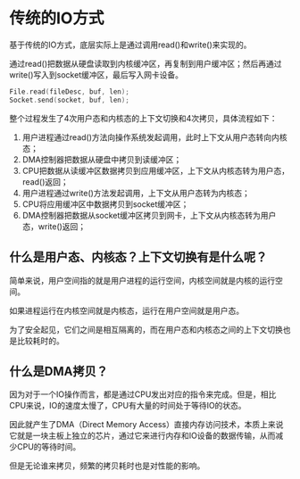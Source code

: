 # 传统的IO方式

基于传统的IO方式，底层实际上是通过调用read()和write()来实现的。

通过read()把数据从硬盘读取到内核缓冲区，再复制到用户缓冲区；然后再通过write()写入到socket缓冲区，最后写入网卡设备。

``` C
File.read(fileDesc, buf, len);
Socket.send(socket, buf, len);
```

整个过程发生了4次用户态和内核态的上下文切换和4次拷贝，具体流程如下：

1. 用户进程通过read()方法向操作系统发起调用，此时上下文从用户态转向内核态；
2. DMA控制器把数据从硬盘中拷贝到读缓冲区；
3. CPU把数据从读缓冲区数据拷贝到应用缓冲区，上下文从内核态转为用户态，read()返回；
4. 用户进程通过write()方法发起调用，上下文从用户态转为内核态；
5. CPU将应用缓冲区中数据拷贝到socket缓冲区；
6. DMA控制器把数据从socket缓冲区拷贝到网卡，上下文从内核态转为用户态，write()返回；

## 什么是用户态、内核态？上下文切换有是什么呢？

简单来说，用户空间指的就是用户进程的运行空间，内核空间就是内核的运行空间。

如果进程运行在内核空间就是内核态，运行在用户空间就是用户态。

为了安全起见，它们之间是相互隔离的，而在用户态和内核态之间的上下文切换也是比较耗时的。

## 什么是DMA拷贝？

因为对于一个IO操作而言，都是通过CPU发出对应的指令来完成。但是，相比CPU来说，IO的速度太慢了，CPU有大量的时间处于等待IO的状态。

因此就产生了DMA（Direct Memory Access）直接内存访问技术，本质上来说它就是一块主板上独立的芯片，通过它来进行内存和IO设备的数据传输，从而减少CPU的等待时间。

但是无论谁来拷贝，频繁的拷贝耗时也是对性能的影响。
